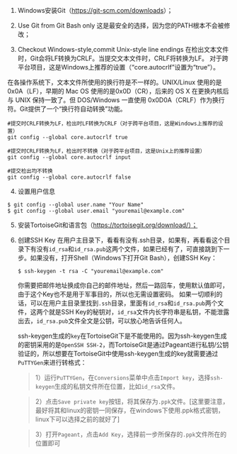 1. Windows安装Git（<https://git-scm.com/downloads>）；

2. Use Git from Git Bash only
     这是最安全的选择，因为您的PATH根本不会被修改；

3. Checkout Windows-style,commit Unix-style line endings
     在检出文本文件时，Git会将LF转换为CRLF。当提交文本文件时，CRLF将转换为LF。 对于跨平台项目，这是Windows上推荐的设置（“core.autocrlf”设置为“true”）。

在各操作系统下，文本文件所使用的换行符是不一样的。UNIX/Linux 使用的是 0x0A（LF），早期的 Mac OS 使用的是0x0D（CR），后来的 OS X 在更换内核后与 UNIX 保持一致了。但 DOS/Windows 一直使用 0x0D0A（CRLF）作为换行符。Git提供了一个“换行符自动转换”功能。
```
#提交时CRLF转换为LF，检出时LF转换为CRLF（对于跨平台项目，这是Windows上推荐的设置）
git config --global core.autocrlf true   

#提交时CRLF转换为LF，检出时不转换（对于跨平台项目，这是Unix上的推荐设置）
git config --global core.autocrlf input   

#提交检出均不转换
git config --global core.autocrlf false
```

4. 设置用户信息

```
$ git config --global user.name "Your Name"
$ git config --global user.email "youremail@example.com"
```

5. 安装TortoiseGit和语言包（https://tortoisegit.org/download/）；

6. 创建SSH Key
在用户主目录下，看看有没有.ssh目录，如果有，再看看这个目录下有没有`id_rsa`和`id_rsa.pub`这两个文件，如果已经有了，可直接跳到下一步。如果没有，打开Shell（Windows下打开Git Bash），创建SSH Key：

   ```
   $ ssh-keygen -t rsa -C "youremail@example.com"
   ```
   你需要把邮件地址换成你自己的邮件地址，然后一路回车，使用默认值即可，由于这个Key也不是用于军事目的，所以也无需设置密码。
   如果一切顺利的话，可以在用户主目录里找到`.ssh`目录，里面有`id_rsa`和`id_rsa.pub`两个文件，这两个就是SSH Key的秘钥对，`id_rsa`文件内长字符串是私钥，不能泄露出去，`id_rsa.pub`文件全文是公钥，可以放心地告诉任何人。

   ssh-keygen生成的`key`在TortoiseGit下是不能使用的。因为ssh-keygen生成的密钥采用的是`OpenSSH SSH-2`，而TortoiseGit是通过Pageant进行私钥/公钥验证的，所以想要在TortoiseGit中使用ssh-keygen生成的key就需要通过`PuTTYGen`来进行转格式：

   > 1）运行`PuTTYGen`，在`Conversions`菜单中点击`Import key`，选择`ssh-keygen`生成的私钥文件所在位置，比如`id_rsa`文件。

   > 2）点击`Save private key`按钮，将其保存为`.ppk`文件。[这里要注意，最好将其和linux的密钥一同保存，在windows下使用.ppk格式密钥，linux下可以选择之前的就好了]

   > 3）打开`Pageant`，点击`Add Key`，选择前一步所保存的`.ppk`文件所在的位置即可